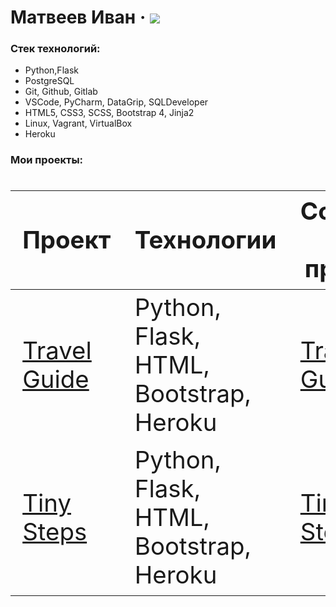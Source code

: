 # Матвеев Иван &middot; [![](https://img.shields.io/badge/resume-hh-red)](https://lobnya.hh.ru/resume/5ea62208ff01a2a4290039ed1f354774426b73)

### Стек технологий:
- Python,Flask
- PostgreSQL
- Git, Github, Gitlab
- VSCode, PyCharm, DataGrip, SQLDeveloper
- HTML5, CSS3, SCSS, Bootstrap 4, Jinja2
- Linux, Vagrant, VirtualBox
- Heroku

### Мои проекты:
<div class="w3-responsive">
<font size="12px">
<table style="font-size: 80%" width="100%" class="w3-table-all notranslate" id="myTable">
<thead>
<tr class="w3-white">
<th width="20%">Проект</th>
<th width="50%">Технологии</th>
<th width="30%">Ссылка на проект</th>
</tr>
</thead>
<tbody>
<tr>
<td><a href="https://stepik-travel-guide.herokuapp.com/">Travel Guide</a></td>
<td>Python, Flask, HTML, Bootstrap, Heroku </td>
<td><a href="https://github.com/VanDev421/Travel">Travel Guide</a></td>
</tr>
<tr>
<td><a href="https://tiny-steps.herokuapp.com/">Tiny Steps</a></td>
<td>Python, Flask, HTML, Bootstrap, Heroku </td>
<td><a href="https://github.com/VanDev421/TinySteps">Tiny Steps</a></td>
</tr>
</div>

